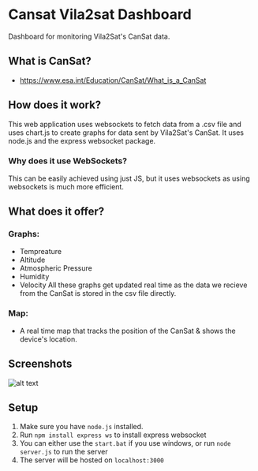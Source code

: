 # Cansat Vila2sat Dashboard
Dashboard for monitoring Vila2Sat's CanSat data.

## What is CanSat?

- https://www.esa.int/Education/CanSat/What_is_a_CanSat

## How does it work?
This web application uses websockets to fetch data from a .csv file and uses chart.js to create graphs for data sent by Vila2Sat's CanSat. It uses node.js and the express websocket package.

### Why does it use WebSockets?
This can be easily achieved using just JS, but it uses websockets as using websockets is much more efficient.

## What does it offer?
### Graphs: 
- Tempreature
- Altitude
- Atmospheric Pressure
- Humidity
- Velocity
All these graphs get updated real time as the data we recieve from the CanSat is stored in the csv file directly.

### Map:
- A real time map that tracks the position of the CanSat & shows the device's location.

## Screenshots
![alt text](https://cdn.discordapp.com/attachments/937704145828331521/1198773138394202242/image.png)

## Setup

1. Make sure you have `node.js` installed. 
2. Run `npm install express ws` to install express websocket
3. You can either use the `start.bat` if you use windows, or run `node server.js` to run the server
4. The server will be hosted on `localhost:3000`